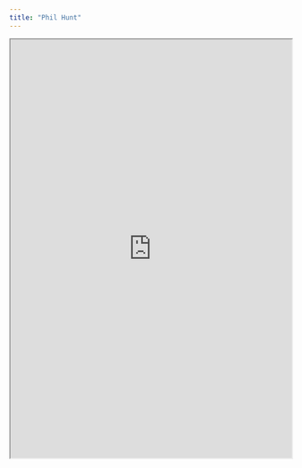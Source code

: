 ```yaml
---
title: "Phil Hunt"
---
```



<iframe height="750" width="100%" src="https://ewelton.github.io/ktest/wiki.html#Phil%20Hunt"></iframe>
